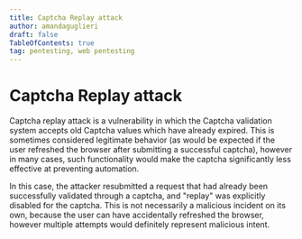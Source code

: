 ```yaml
---
title: Captcha Replay attack
author: amandaguglieri
draft: false
TableOfContents: true
tag: pentesting, web pentesting
---
```


# Captcha Replay attack

Captcha replay attack is a vulnerability in which the Captcha validation system accepts old Captcha values which have already expired.  This is sometimes considered legitimate behavior (as would be expected if the user refreshed the browser after submitting a successful captcha), however in many cases, such functionality would make the captcha significantly less effective at preventing automation. 

In this case, the attacker resubmitted a request that had already been successfully validated through a captcha, and "replay" was explicitly disabled for the captcha. This is not necessarily a malicious incident on its own, because the user can have accidentally refreshed the browser, however multiple attempts would definitely represent malicious intent.